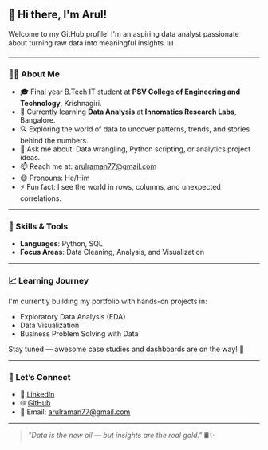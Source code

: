 ## 👋 Hi there, I'm Arul!

Welcome to my GitHub profile! I'm an aspiring data analyst passionate about turning raw data into meaningful insights. 📊

---

### 👨‍🎓 About Me
- 🎓 Final year B.Tech IT student at **PSV College of Engineering and Technology**, Krishnagiri.  
- 📍 Currently learning **Data Analysis** at **Innomatics Research Labs**, Bangalore.  
- 🔍 Exploring the world of data to uncover patterns, trends, and stories behind the numbers.  
- 💬 Ask me about: Data wrangling, Python scripting, or analytics project ideas.  
- 📫 Reach me at: arulraman77@gmail.com  
- 😄 Pronouns: He/Him  
- ⚡ Fun fact: I see the world in rows, columns, and unexpected correlations.

---

### 🧠 Skills & Tools
- **Languages**: Python, SQL  
- **Focus Areas**: Data Cleaning, Analysis, and Visualization

---

### 📈 Learning Journey
I'm currently building my portfolio with hands-on projects in:
- Exploratory Data Analysis (EDA)
- Data Visualization
- Business Problem Solving with Data

Stay tuned — awesome case studies and dashboards are on the way! 🚀

---

### 🔗 Let’s Connect
- 💼 [LinkedIn](https://linkedin.com/in/your-linkedin-username)  
- 🌐 [GitHub](https://github.com/Arul-DevX)  
- 📧 Email: arulraman77@gmail.com  

---

> *"Data is the new oil — but insights are the real gold."* 🛢️✨
